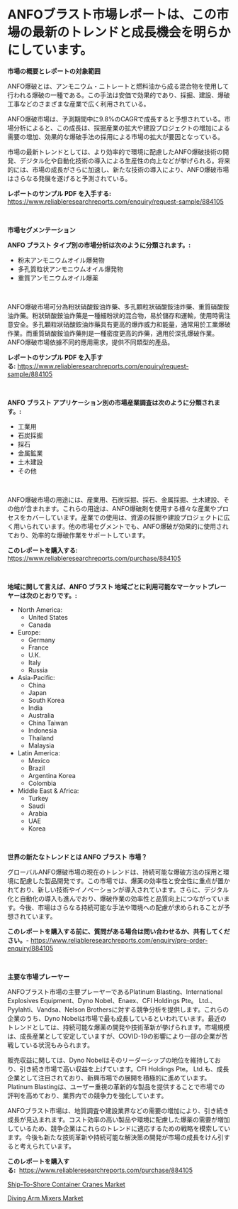 <p><h1>ANFOブラスト市場レポートは、この市場の最新のトレンドと成長機会を明らかにしています。</h1></p><p><strong>市場の概要とレポートの対象範囲</strong></p>
<p><p>ANFO爆破とは、アンモニウム・ニトレートと燃料油から成る混合物を使用して行われる爆破の一種である。この手法は安価で効果的であり、採掘、建設、爆破工事などのさまざまな産業で広く利用されている。</p><p>ANFO爆破市場は、予測期間中に9.8%のCAGRで成長すると予想されている。市場分析によると、この成長は、採掘産業の拡大や建設プロジェクトの増加による需要の増加、効果的な爆破手法の採用による市場の拡大が要因となっている。</p><p>市場の最新トレンドとしては、より効率的で環境に配慮したANFO爆破技術の開発、デジタル化や自動化技術の導入による生産性の向上などが挙げられる。将来的には、市場の成長がさらに加速し、新たな技術の導入により、ANFO爆破市場はさらなる発展を遂げると予測されている。</p></p>
<p><strong>レポートのサンプル PDF を入手する:</strong> <a href="https://www.reliableresearchreports.com/enquiry/request-sample/884105">https://www.reliableresearchreports.com/enquiry/request-sample/884105</a></p>
<p>&nbsp;</p>
<p><strong>市場セグメンテーション</strong></p>
<p><strong>ANFO ブラスト タイプ別の市場分析は次のように分類されます。:</strong></p>
<p><ul><li>粉末アンモニウムオイル爆発物</li><li>多孔質粒状アンモニウムオイル爆発物</li><li>重質アンモニウムオイル爆薬</li></ul></p>
<p>&nbsp;</p>
<p><p>ANFO爆破市場可分為粉狀硝酸銨油炸藥、多孔顆粒狀硝酸銨油炸藥、重質硝酸銨油炸藥。粉狀硝酸銨油炸藥是一種細粉狀的混合物，易於儲存和運輸，使用時需注意安全。多孔顆粒狀硝酸銨油炸藥具有更高的爆炸威力和能量，通常用於工業爆破作業。而重質硝酸銨油炸藥則是一種密度更高的炸藥，適用於深孔爆破作業。ANFO爆破市場依據不同的應用需求，提供不同類型的產品。</p></p>
<p><strong>レポートのサンプル PDF を入手する:</strong>&nbsp;<a href="https://www.reliableresearchreports.com/enquiry/request-sample/884105">https://www.reliableresearchreports.com/enquiry/request-sample/884105</a></p>
<p>&nbsp;</p>
<p><strong> ANFO ブラスト アプリケーション別の市場産業調査は次のように分類されます。:</strong></p>
<p><ul><li>工業用</li><li>石炭採掘</li><li>採石</li><li>金属鉱業</li><li>土木建設</li><li>その他</li></ul></p>
<p>&nbsp;</p>
<p><p>ANFO爆破市場の用途には、産業用、石炭採掘、採石、金属採掘、土木建設、その他が含まれます。これらの用途は、ANFO爆破剤を使用する様々な産業やプロセスをカバーしています。産業での使用は、資源の採掘や建設プロジェクトに広く用いられています。他の市場セグメントでも、ANFO爆破が効果的に使用されており、効率的な爆破作業をサポートしています。</p></p>
<p><strong>このレポートを購入する:</strong>&nbsp; <a href="https://www.reliableresearchreports.com/purchase/884105">https://www.reliableresearchreports.com/purchase/884105</a></p>
<p>&nbsp;</p>
<p><strong>地域に関して言えば、ANFO ブラスト 地域ごとに利用可能なマーケットプレーヤーは次のとおりです。:</strong></p>
<p><ul>
    <li>
        North America:
        <ul>
            <li>United States</li>
            <li>Canada</li>
        </ul>
    </li>
    <li>
        Europe:
        <ul>
            <li>Germany</li>
            <li>France</li>
            <li>U.K.</li>
            <li>Italy</li>
            <li>Russia</li>
        </ul>
    </li>
    <li>
        Asia-Pacific:
        <ul>
            <li>China</li>
            <li>Japan</li>
            <li>South Korea</li>
            <li>India</li>
            <li>Australia</li>
            <li>China Taiwan</li>
            <li>Indonesia</li>
            <li>Thailand</li>
            <li>Malaysia</li>
        </ul>
    </li>
    <li>
        Latin America:
        <ul>
            <li>Mexico</li>
            <li>Brazil</li>
            <li>Argentina Korea</li>
            <li>Colombia</li>
        </ul>
    </li>
    <li>
        Middle East & Africa:
        <ul>
            <li>Turkey</li>
            <li>Saudi</li>
            <li>Arabia</li>
            <li>UAE</li>
            <li>Korea</li>
        </ul>
    </li>
    </ul></p>
<p>&nbsp;</p>
<p><strong>世界の新たなトレンドとは ANFO ブラスト 市場？</strong></p>
<p><p>グローバルANFO爆破市場の現在のトレンドは、持続可能な爆破方法の採用と環境に配慮した製品開発です。この市場では、爆薬の効率性と安全性に重点が置かれており、新しい技術やイノベーションが導入されています。さらに、デジタル化と自動化の導入も進んでおり、爆破作業の効率性と品質向上につながっています。今後、市場はさらなる持続可能な手法や環境への配慮が求められることが予想されています。</p></p>
<p><strong>このレポートを購入する前に、質問がある場合は問い合わせるか、共有してください。</strong>- <a href="https://www.reliableresearchreports.com/enquiry/pre-order-enquiry/884105">https://www.reliableresearchreports.com/enquiry/pre-order-enquiry/884105</a></p>
<p>&nbsp;</p>
<p><strong>主要な市場プレーヤー</strong></p>
<p><p>ANFOブラスト市場の主要プレーヤーであるPlatinum Blasting、International Explosives Equipment、Dyno Nobel、Enaex、CFI Holdings Pte。 Ltd.、Pyylahti、Vandsa、Nelson Brothersに対する競争分析を提供します。これらの企業のうち、Dyno Nobelは市場で最も成長しているといわれています。最近のトレンドとしては、持続可能な爆薬の開発や技術革新が挙げられます。市場規模は、成長産業として安定していますが、COVID-19の影響により一部の企業が苦戦している状況もみられます。</p><p>販売収益に関しては、Dyno Nobelはそのリーダーシップの地位を維持しており、引き続き市場で高い収益を上げています。CFI Holdings Pte。 Ltd.も、成長企業として注目されており、新興市場での展開を積極的に進めています。Platinum Blastingは、ユーザー重視の革新的な製品を提供することで市場での評判を高めており、業界内での競争力を強化しています。</p><p>ANFOブラスト市場は、地質調査や建設業界などの需要の増加により、引き続き成長が見込まれます。コスト効率の高い製品や環境に配慮した爆薬の需要が増加しているため、競争企業はこれらのトレンドに適応するための戦略を模索しています。今後も新たな技術革新や持続可能な解決策の開発が市場の成長をけん引すると考えられています。</p></p>
<p><strong>このレポートを購入する:</strong>&nbsp;&nbsp;<a href="https://www.reliableresearchreports.com/purchase/884105">https://www.reliableresearchreports.com/purchase/884105</a></p>
<p><p><a href="https://gratis-rainforest-2ca.notion.site/Ship-To-Shore-Container-Cranes-Market-Size-Focuses-on-Market-Dynamics-In-Depth-Analysis-and-Future--1bbbe16851ea456c80b366a3eb2004dd">Ship-To-Shore Container Cranes Market</a></p><p><a href="https://crocus-run-b5a.notion.site/Diving-Arm-Mixers-Market-Offer-Valuable-Insights-into-Market-Size-Market-Share-Market-Trends-and--d0b836b5299444ebac469c62dfd23295">Diving Arm Mixers Market</a></p></p>